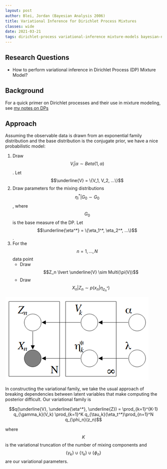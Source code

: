 ```yaml
---
layout: post
author: Blei, Jordan (Bayesian Analysis 2006)
title: Variational Inference for Dirichlet Process Mixtures
classes: wide
date: 2021-03-21
tags: dirichlet-process variational-inference mixture-models bayesian-nonparametrics
---
```


## Research Questions

- How to perform variational inference in Dirichlet Process (DP) Mixture Model?

## Background
 
For a quick primer on Dirichlet processes and their use in mixture
modeling, see [my notes on DPs](../content/learning/stochastic_processes/dirichlet_process.html)

## Approach

Assuming the observable data is drawn from an exponential family distribution
and the base distribution is the conjugate prior, we have a nice probabilistic model:

1. Draw $$V_i \lvert \alpha \sim Beta(1, \alpha)$$. Let $$\underline{V} = \{V_1, V_2, ...\}$$
2. Draw parameters for the mixing distributions $$\eta_i^* \lvert G_0 \sim G_0$$, where $$G_0$$ is the
base measure of the DP. Let $$\underline{\eta^*} = \{\eta_1^*, \eta_2^*, ...\}$$.
3. For the $$n= 1, ..., N$$ data point
    - Draw $$Z_n \lvert \underline{V} \sim Multi(\pi(V))$$
    - Draw $$X_n \lvert Z_n \sim p(x_n \lvert \eta_{z_n^*})$$


![Figure1](blei_bayesian_analysis_2006_variational_dirichlet_mixtures/Figure1.png)

In constructing the variational family, we take the usual approach of breaking dependencies between
latent variables that make computing the posterior difficult. Our variational family is

$$q(\underline{V}, \underline{\eta^*}, \underline{Z}) = \prod_{k=1}^{K-1} q_{\gamma_k}(V_k)
\prod_{k=1}^K q_{\tau_k}(\eta_t^*)\prod_{n=1}^N q_{\phi_n}(z_n)$$

where $$K$$ is the variational truncation of the number of mixing components
and $$\{\gamma_k\} \cup \{\tau_k\} \cup \{\phi_n \}$$ are our variational parameters.